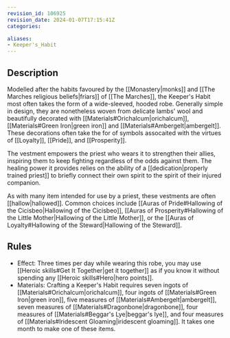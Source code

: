 ```yaml
---
revision_id: 106925
revision_date: 2024-01-07T17:15:41Z
categories:

aliases:
- Keeper's_Habit
---
```



## Description
Modelled after the habits favoured by the [[Monastery|monks]] and [[The Marches religious beliefs|friars]] of [[The Marches]], the Keeper's Habit most often takes the form of a wide-sleeved, hooded robe. Generally simple in design, they are nonetheless woven from delicate lambs' wool and beautifully decorated with [[Materials#Orichalcum|orichalcum]], [[Materials#Green Iron|green iron]] and [[Materials#Ambergelt|ambergelt]]. These decorations often take the for of symbols assocaited with the virtues of [[Loyalty]], [[Pride]], and [[Prosperity]].

The vestment empowers the priest who wears it to strengthen their allies, inspiring them to keep fighting regardless of the odds against them. The healing power it provides relies on the ability of a [[dedication|properly trained priest]] to briefly connect their own spirit to the spirit of their injured companion.

As with many item intended for use by a priest, these vestments are often [[hallow|hallowed]]. Common choices include [[Auras of Pride#Hallowing of the Cicisbeo|Hallowing of the Cicisbeo]], [[Auras of Prosperity#Hallowing of the Little Mother|Hallowing of the Little Mother]], or the [[Auras of Loyalty#Hallowing of the Steward|Hallowing of the Steward]].

## Rules

* Effect: Three times per day while wearing this robe, you may use [[Heroic skills#Get It Together|get it together]] as if you know it without spending any [[Heroic skills#Hero|hero points]].
* Materials: Crafting a Keeper's Habit requires seven ingots of [[Materials#Orichalcum|orichalcum]], four ingots of [[Materials#Green Iron|green iron]], five measures of [[Materials#Ambergelt|ambergelt]], seven measures of [[Materials#Dragonbone|dragonbone]], four measures of [[Materials#Beggar's Lye|beggar's lye]], and four measures of [[Materials#Iridescent Gloaming|iridescent gloaming]]. It takes one month to make one of these items.